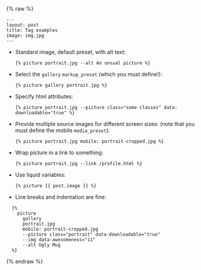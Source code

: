 {% raw %}
```
---
layout: post
title: Tag examples
image: img.jpg
---
```

- Standard image, default preset, with alt text:

  `{% picture portrait.jpg --alt An unsual picture %}`

- Select the `gallery` `markup_preset` (which you must define!):

  `{% picture gallery portrait.jpg %} `

- Specify html attributes:

  `{% picture portrait.jpg --picture class="some classes" data-downloadable="true" %}`

- Provide multiple source images for different screen sizes: (note that you must
define the mobile `media_preset`):

  `{% picture portrait.jpg mobile: portrait-cropped.jpg %}`

- Wrap picture in a link to something: 

  `{% picture portrait.jpg --link /profile.html %}`

- Use liquid variables:

  `{% picture {{ post.image }} %}`

- Line breaks and indentation are fine:

```
  {% 
    picture 
      gallery
      portrait.jpg
      mobile: portrait-cropped.jpg
      --picture class="portrait" data-downloadable="true"
      --img data-awesomeness="11"
      --alt Ugly Mug
  %}
```
{% endraw %}
